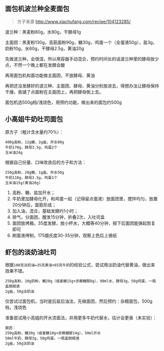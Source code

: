 

## 面包机波兰种全麦面包

> 方子来源 http://www.xiachufang.com/recipe/104123285/

波兰种：黑麦粉80g，水80g，干酵母1g

主面团：黑麦粉130g，高筋面粉90g，糖30g，鸡蛋一个（全蛋液50g），盐3g，奶粉10g，水60g，干酵母2.5g，黄油20g



先做波兰种，会很湿，所以用容器手动混合，预约时间长的话波兰种里的酵母放少点，不然一个晚上都在发酵会酸

再用面包机和面功能做主面团，不放酵母、黄油

再把还没发酵好的波兰种、主面团、酵母、黄油分别放进去，得想办法让酵母保持干燥，我铺了点面粉在主面团上，再把酵母倒上去。

面包机选500g档/浅烧色，用预约功能，做出来的面包约500g



## 小高姐牛奶吐司面包

原方子（粗计含水量约70%）：

```
400g高粉，12g糖，2g盐，开水80g
牛奶170g，酵母3.5g，鸡蛋2个
玉米油24g
```

根据自己份量、口味改良后的方子和方法：

```
250g高粉，20g糖，1g盐，开水50g
牛奶110g，酵母3.5g，鸡蛋1个
玉米油15g(黄油20g)
```

1. 高粉、糖、盐加开水；
2. 牛奶里加酵母化开，和鸡蛋一起（记得留点蛋液）放面团里，搅拌均匀，放置20分钟后，面筋形成；
3. 加入油，混合，基础发酵约1小时；
4. 排气，分面团，醒发15分钟，折叠2次，入吐司盒
5. 面团放烤箱，35度发酵，放小杯水，大概等40分钟，按下后面团能弹起恢复即可
6. 刷蛋液烤制，175摄氏度30-35分钟，观察上色后上锡纸



## 虾包的淡奶油吐司

根据`100克淡奶油=35克黄油+65克牛奶`的经验公式，尝试用淡奶油代替黄油，做出来效果不错。

```
250g高粉，10g奶粉，糖20g（或者糖15g+赤藓糖醇8g），90ml水，酵母3g，50g鸡蛋，一瓶盖朗姆酒
2g盐，50g淡奶油
```

仅尝试过面包机，当时是后盐后油法，先做面团，然后预约：杂粮面包，500g档，浅烧色



准备尝试用小高姐的开水烫面法，并用更多牛奶代替水，估计会更香（未实验）：

```
面团：
250g高粉，糖20g（或者糖10g+赤藓糖醇14g），50ml开水
50ml牛奶，酵母3g，50g鸡蛋，一瓶盖朗姆酒
2g盐，50g淡奶油
```


